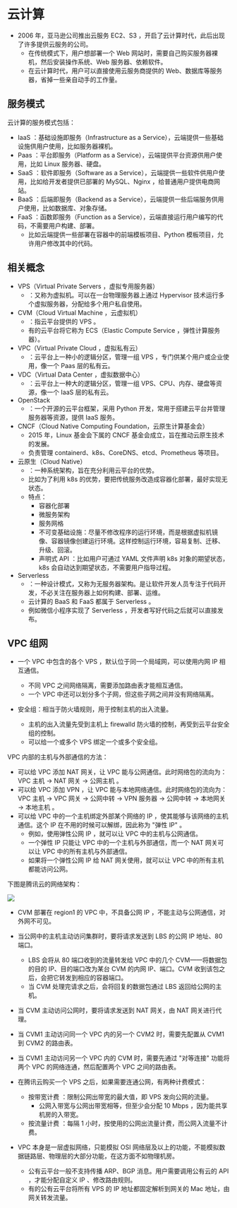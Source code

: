 # 云计算

- 2006 年，亚马逊公司推出云服务 EC2、S3 ，开启了云计算时代，此后出现了许多提供云服务的公司。
  - 在传统模式下，用户想部署一个 Web 网站时，需要自己购买服务器裸机，然后安装操作系统、Web 服务器、依赖软件。
  - 在云计算时代，用户可以直接使用云服务商提供的 Web、数据库等服务器，省掉一些亲自动手的工作量。

## 服务模式

云计算的服务模式包括：
- IaaS ：基础设施即服务（Infrastructure as a Service），云端提供一些基础设施供用户使用，比如服务器裸机。
- Paas ：平台即服务（Platform as a Service），云端提供平台资源供用户使用，比如 Linux 服务器、硬盘。
- SaaS ：软件即服务（Software as a Service），云端提供一些软件供用户使用，比如给开发者提供已部署的 MySQL、Nginx ，给普通用户提供电商网站。
- BaaS ：后端即服务（Backend as a Service），云端提供一些后端服务供用户使用，比如数据库、对象存储。
- FaaS ：函数即服务（Function as a Service），云端直接运行用户编写的代码，不需要用户构建、部署。
  - 比如云端提供一些部署在容器中的前端模板项目、Python 模板项目，允许用户修改其中的代码。

## 相关概念

- VPS（Virtual Private Servers ，虚拟专用服务器）
  - ：又称为虚拟机。可以在一台物理服务器上通过 Hypervisor 技术运行多个虚拟服务器，分配给多个用户私自使用。
- CVM（Cloud Virtual Machine ，云虚拟机）
  - ：指云平台提供的 VPS 。
  - 有的云平台将它称为 ECS（Elastic Compute Service ，弹性计算服务器）。
- VPC（Virtual Private Cloud ，虚拟私有云）
  - ：云平台上一种小的逻辑分区，管理一组 VPS ，专门供某个用户或企业使用，像一个 Paas 层的私有云。
- VDC（Virtual Data Center ，虚拟数据中心）
  - ：云平台上一种大的逻辑分区，管理一组 VPS、CPU、内存、硬盘等资源，像一个 IaaS 层的私有云。
- OpenStack
  - ：一个开源的云平台框架，采用 Python 开发，常用于搭建云平台并管理服务器等资源，提供 IaaS 服务。
- CNCF（Cloud Native Computing Foundation，云原生计算基金会）
  - 2015 年，Linux 基金会下属的 CNCF 基金会成立，旨在推动云原生技术的发展。
  - 负责管理 containerd、k8s、CoreDNS、etcd、Prometheus 等项目。
- 云原生（Cloud Native）
  - ：一种系统架构，旨在充分利用云平台的优势。
  - 比如为了利用 k8s 的优势，要把传统服务改造成容器化部署，最好实现无状态。
  - 特点：
    - 容器化部署
    - 微服务架构
    - 服务网格
    - 不可变基础设施：尽量不修改程序的运行环境，而是根据虚拟机镜像、容器镜像创建运行环境。这样控制运行环境，容易复制、迁移、升级、回滚。
    - 声明式 API ：比如用户可通过 YAML 文件声明 k8s 对象的期望状态，k8s 会自动达到期望状态，不需要用户指导过程。
- Serverless
  - ：一种设计模式，又称为无服务器架构。是让软件开发人员专注于代码开发，不必关注在服务器上如何构建、部署、运维。
  - 云计算的 BaaS 和 FaaS 都属于 Serverless 。
  - 例如微信小程序实现了 Serverless ，开发者写好代码之后就可以直接发布。

## VPC 组网

- 一个 VPC 中包含的各个 VPS ，默认位于同一个局域网，可以使用内网 IP 相互通信。
  - 不同 VPC 之间网络隔离，需要添加路由表才能相互通信。
  - 一个 VPC 中还可以划分多个子网，但这些子网之间并没有网络隔离。

- 安全组：相当于防火墙规则，用于控制主机的出入流量。
  - 主机的出入流量先受到主机上 firewalld 防火墙的控制，再受到云平台安全组的控制。
  - 可以给一个或多个 VPS 绑定一个或多个安全组。

VPC 内部的主机与外部通信的方法：
- 可以给 VPC 添加 NAT 网关，让 VPC 能与公网通信。此时网络包的流向为：VPC 主机 → NAT 网关 → 公网主机 。
- 可以给 VPC 添加 VPN ，让 VPC 能与本地网络通信。此时网络包的流向为：VPC 主机 → VPC 网关 → 公网中转 → VPN 服务器 → 公网中转 → 本地网关 → 本地主机 。
- 可以给 VPC 中的一个主机绑定外部某个网络的 IP ，使其能够与该网络的主机通信。这个 IP 在不用的时候可以解绑，因此称为 "弹性 IP" 。
  - 例如，使用弹性公网 IP ，就可以让 VPC 中的主机与公网通信。
  - 一个弹性 IP 只能让 VPC 中的一个主机与外部通信，而一个 NAT 网关可以让 VPC 中的所有主机与外部通信。
  - 如果将一个弹性公网 IP 给 NAT 网关使用，就可以让 VPC 中的所有主机都能访问公网。

下图是腾讯云的网络架构：

![](./frame.jpg)

- CVM 部署在 region1 的 VPC 中，不具备公网 IP ，不能主动与公网通信，对外网不可见。
- 当公网中的主机主动访问集群时，要将请求发送到 LBS 的公网 IP 地址、80 端口。
  - LBS 会将从 80 端口收到的流量转发给 VPC 中的几个 CVM——将数据包的目的 IP、目的端口改为某台 CVM 的内网 IP、端口。CVM 收到该包之后，会把它转发到相应的容器端口。
  - 当 CVM 处理完请求之后，会将回复的数据包通过 LBS 返回给公网的主机。
- 当 CVM 主动访问公网时，要将请求发送到 NAT 网关，由 NAT 网关进行代理。
- 当 CVM1 主动访问同一个 VPC 内的另一个 CVM2 时，需要先配置从 CVM1 到 CVM2 的路由表。
- 当 CVM1 主动访问另一个 VPC 内的 CVM 时，需要先通过 "对等连接" 功能将两个 VPC 的网络连通，然后配置两个 VPC 之间的路由表。
- 在腾讯云购买一个 VPS 之后，如果需要连通公网，有两种计费模式：
  - 按带宽计费 ：限制公网出带宽的最大值，即 VPS 发向公网的流量。
    - 公网入带宽与公网出带宽相等，但至少会分配 10 Mbps ，因为能共享机房的入带宽。
  - 按流量计费 ：每隔 1 小时，按使用的公网出流量计费，而公网入流量不计费。

- VPC 本身是一层虚拟网络，只能模拟 OSI 网络层及以上的功能，不能模拟数据链路层、物理层的大部分功能，在这方面不如物理机房。
  - 公有云平台一般不支持传播 ARP、BGP 消息。用户需要调用公有云的 API ，才能分配自定义 IP 、修改路由规则。
  - 有的公有云平台将所有 VPS 的 IP 地址都固定解析到网关的 Mac 地址，由网关转发流量。
